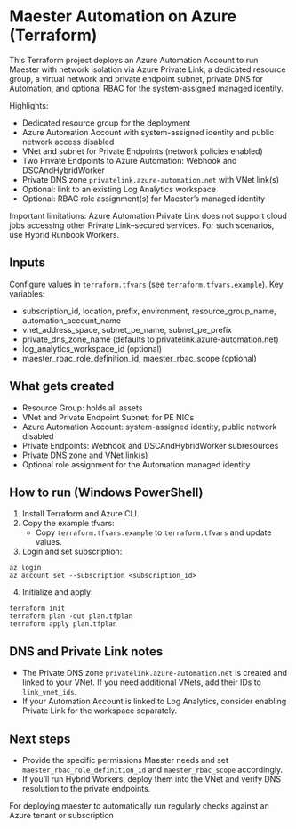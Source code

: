 # Maester Automation on Azure (Terraform)

This Terraform project deploys an Azure Automation Account to run Maester with network isolation via Azure Private Link, a dedicated resource group, a virtual network and private endpoint subnet, private DNS for Automation, and optional RBAC for the system-assigned managed identity.

Highlights:
- Dedicated resource group for the deployment
- Azure Automation Account with system-assigned identity and public network access disabled
- VNet and subnet for Private Endpoints (network policies enabled)
- Two Private Endpoints to Azure Automation: Webhook and DSCAndHybridWorker
- Private DNS zone `privatelink.azure-automation.net` with VNet link(s)
- Optional: link to an existing Log Analytics workspace
- Optional: RBAC role assignment(s) for Maester’s managed identity

Important limitations: Azure Automation Private Link does not support cloud jobs accessing other Private Link–secured services. For such scenarios, use Hybrid Runbook Workers.

## Inputs

Configure values in `terraform.tfvars` (see `terraform.tfvars.example`). Key variables:
- subscription_id, location, prefix, environment, resource_group_name, automation_account_name
- vnet_address_space, subnet_pe_name, subnet_pe_prefix
- private_dns_zone_name (defaults to privatelink.azure-automation.net)
- log_analytics_workspace_id (optional)
- maester_rbac_role_definition_id, maester_rbac_scope (optional)

## What gets created

- Resource Group: holds all assets
- VNet and Private Endpoint Subnet: for PE NICs
- Azure Automation Account: system-assigned identity, public network disabled
- Private Endpoints: Webhook and DSCAndHybridWorker subresources
- Private DNS zone and VNet link(s)
- Optional role assignment for the Automation managed identity

## How to run (Windows PowerShell)

1. Install Terraform and Azure CLI.
2. Copy the example tfvars:
	- Copy `terraform.tfvars.example` to `terraform.tfvars` and update values.
3. Login and set subscription:
```
az login
az account set --subscription <subscription_id>
```
4. Initialize and apply:
```
terraform init
terraform plan -out plan.tfplan
terraform apply plan.tfplan
```

## DNS and Private Link notes

- The Private DNS zone `privatelink.azure-automation.net` is created and linked to your VNet. If you need additional VNets, add their IDs to `link_vnet_ids`.
- If your Automation Account is linked to Log Analytics, consider enabling Private Link for the workspace separately.

## Next steps

- Provide the specific permissions Maester needs and set `maester_rbac_role_definition_id` and `maester_rbac_scope` accordingly.
- If you’ll run Hybrid Workers, deploy them into the VNet and verify DNS resolution to the private endpoints.

For deploying maester to automatically run regularly checks against an Azure tenant or subscription
